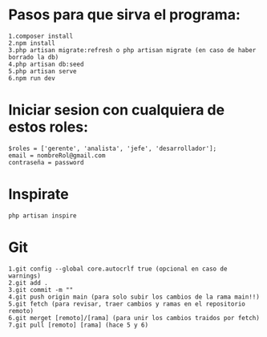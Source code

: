 # Pasos para que sirva el programa:
    1.composer install
    2.npm install
    3.php artisan migrate:refresh o php artisan migrate (en caso de haber borrado la db)
    4.php artisan db:seed 
    5.php artisan serve
    6.npm run dev
# Iniciar sesion con cualquiera de estos roles:
    $roles = ['gerente', 'analista', 'jefe', 'desarrollador'];
    email = nombreRol@gmail.com
    contraseña = password
# Inspirate
    php artisan inspire
# Git
    1.git config --global core.autocrlf true (opcional en caso de warnings)
    2.git add .
    3.git commit -m "" 
    4.git push origin main (para solo subir los cambios de la rama main!!)
    5.git fetch (para revisar, traer cambios y ramas en el repositorio remoto) 
    6.git merget [remoto]/[rama] (para unir los cambios traidos por fetch)
    7.git pull [remoto] [rama] (hace 5 y 6)
